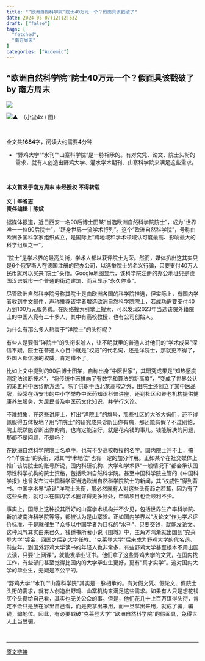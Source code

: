 ```yaml
---
title: "“欧洲自然科学院”院士40万元一个？假面具该戳破了"
date: 2024-05-07T12:12:53Z
draft: ["false"]
tags: [
  "fetched",
  "南方周末"
]
categories: ["Acdemic"]
---
```

“欧洲自然科学院”院士40万元一个？假面具该戳破了 by 南方周末
------
<div><p data-mpa-powered-by="yiban.io"><img data-backh="244" data-backw="562" data-imgfileid="505130144" data-ratio="0.43333333333333335" data-src="https://mmbiz.qpic.cn/mmbiz_gif/Tjnia6K0WAwywKSKMibVEEFbsZdoZibSwZ9VwTBoRbpjdYWc4kjpx3c1GYhGdbrr2CLY4dynDibboY01C5p6DQyogw/640?wx_fmt=gif&amp;wxfrom=5&amp;wx_lazy=1&amp;tp=webp" data-w="900" src="https://mmbiz.qpic.cn/mmbiz_gif/Tjnia6K0WAwywKSKMibVEEFbsZdoZibSwZ9VwTBoRbpjdYWc4kjpx3c1GYhGdbrr2CLY4dynDibboY01C5p6DQyogw/640?wx_fmt=gif&amp;wxfrom=5&amp;wx_lazy=1&amp;tp=webp"></p><section><span><span><strong><span><strong><span><span><img data-imgfileid="505130199" data-ratio="0.6666666666666666" data-src="https://mmbiz.qpic.cn/mmbiz_jpg/Tjnia6K0WAwyltA5NwXOPiaOTbzw9vrq6ibe8QofJGXwj96wSKicqCQNiaOLZVwZUCHh4ehmtCPN8nDox9ia8JYEBcSw/640?wx_fmt=other&amp;tp=webp&amp;wxfrom=5&amp;wx_lazy=1&amp;wx_co=1" data-type="jpeg" data-w="960" src="https://mmbiz.qpic.cn/mmbiz_jpg/Tjnia6K0WAwyltA5NwXOPiaOTbzw9vrq6ibe8QofJGXwj96wSKicqCQNiaOLZVwZUCHh4ehmtCPN8nDox9ia8JYEBcSw/640?wx_fmt=other&amp;tp=webp&amp;wxfrom=5&amp;wx_lazy=1&amp;wx_co=1">▲  </span></span></strong></span></strong></span></span><span><span>（小尘4x / 图）</span></span></section><section><span><span><span><span><span><span></span></span></span></span></span></span></section><p><span><br></span></p><section><section><p><span><span>全文共</span><span><span><strong>1684</strong></span></span><span>字，阅读大约需要</span><span><span><strong>4</strong></span></span><span>分钟</span></span></p></section></section><section><section><ul><li><p><span><span><span><span><span><span>“野鸡大学”“水刊”“山寨科学院”是一脉相承的。有对文凭、论文、院士头衔的需求，就有人创造出野鸡大学、灌水学术期刊、山寨科学院来满足这些需求。</span></span></span><span></span></span><span></span></span></span><br></p></li><span><p><span><br></span></p></span><span></span></ul><section><span><strong><span><strong>本文<strong>首发于</strong><strong>南方周末 未经授权 不得转载</strong></strong></span><strong></strong></strong></span></section></section></section><section><br></section><section><strong><span>文</span></strong><strong><span>｜</span></strong><strong><span></span></strong><strong><span></span></strong><strong><span></span></strong><strong><span></span></strong><strong><span></span></strong><strong><span><strong><span>辛省志</span></strong></span></strong><strong><span></span></strong><strong><span></span></strong><strong><span></span></strong><strong><span></span></strong><strong><span></span></strong></section><section><strong><span><strong><span></span></strong></span></strong></section><section><strong><span></span></strong><strong><span></span></strong><strong><span><strong><span></span></strong></span></strong><strong><span></span></strong><strong></strong><strong></strong><strong></strong><strong></strong><strong></strong><strong></strong><strong></strong></section><section><strong></strong><strong></strong><strong></strong><strong></strong></section><section><strong></strong><strong></strong><strong></strong><strong></strong><strong></strong><strong></strong><strong></strong><strong></strong><strong></strong><strong></strong><strong></strong><strong></strong><strong></strong><strong></strong><strong></strong></section><section><strong><span>责任编辑｜陈斌<strong><span><strong><span><strong><span><strong><span><strong><span><strong><span></span></strong></span></strong></span></strong></span></strong></span></strong></span></strong></span></strong></section><p><span>据媒体报道，近日西安一名90后博士田某“当选欧洲自然科学院院士”，成为“世界唯一一位90后院士”，“跻身世界一流学术行列”。这个“欧洲自然科学院”，号称由欧洲多国科学家组织成立，是国际上“跨地域和学术领域认可度最高、影响最大的科学组织之一”。</span></p><p><span>“院士”是学术界的最高头衔，学术人都以获评院士为荣。然而，媒体扒出这其实只是6个俄罗斯人在德国注册的民办公司，以选举院士的名义行骗，只要支付40万人民币就可以买来“院士”头衔。Google地图显示，该科学院注册的办公地址只是德国汉诺威市一个普通的街边建筑，而且显示“永久停业”。</span></p><p><span>尽管欧洲自然科学院号称其院士是由欧洲各国的科学院推选，但实际上，有国内学者收到中文邮件，声称推荐该学者增选欧洲自然科学院院士，若成功需要支付40万到100万元服务费。在网络搜索引擎上搜索，可以发现2023年当选该院外籍院士的中国人竟有二十多人，其中有高校教授，也有公司创始人。</span></p><p><span>为什么有那么多人热衷于“洋院士”的头衔呢？</span></p><p><span>有些人是要借“洋院士”的头衔来唬人，让不明就里的普通人对他们的“学术成果”深信不疑。院士在普通人心目中就是“权威”的代名词，还是洋院士，那就更不得了，外国人都信服的权威，肯定错不了。</span></p><p><span>比如上文中提到的90后博士田某，自称出身“中医世家”，其研究成果是“知热感度测定法诊断技术”，“将传统中医推向了有数字和算法的新高度”，“变成了世界公认的第五种中医诊断方法”。除了供职于西北某高校之外，田院士还创立了某中医品牌，经常在西安市的中小学举办中医药知识科普讲座，还到社区和养老机构提供健康养生服务，为居民普及中医药文化知识，并举行义诊。</span></p><p><span>不难想象，在这些讲座上，打出“洋院士”的旗号，那些社区的大爷大妈们，还不得佩服得五体投地？用“洋院士”的研究成果诊断出你有病，那还能有假？不过别怕，院士既然能诊断出你的病，也肯定能治好，就是花点钱的事儿。钱能解决的问题，那都不是问题，不是吗？</span></p><p><span>在欧洲自然科学院院士名单中，也有不少高校教授的名字。国内院士评不上，搞个“洋院士”的头衔，对其“学术地位”也有一定的加分作用。正如某个在社交媒体上推广该院院士的账号所说，国内科研机构、大学和学术界“一般情况下”都会承认国际性科学机构的院士资格，包括欧洲自然科学院。甚至中国科学院主管的《中国科学报》也曾发布过中国科学家当选欧洲自然科学院院士的新闻，其“权威性”得到背书。中国学术界“承认”洋院士头衔，那必然就有人对这些头衔趋之若鹜，因为有了这些头衔，就可以在国内学术圈谋得更多好处，申请项目也会顺利不少。</span></p><p><span>事实上，国际上这种投其所好的山寨学术机构并不少见，包括世界生产率科学院、新加坡南洋科学院等等，都被认为是山寨货。正如国内学界以“发论文”作为学术评价标准，于是就催生了众多以中国学者为目标的“水刊”，只要交钱，就能发论文。这种风气其实由来已久。钱锺书所著小说《围城》中，主角方鸿渐就出国到“克莱登大学”镀金，回国之后到大学任教。“克莱登大学”后来成为野鸡大学的代名词。前些年，到国外野鸡大学读书的年轻人也非常多，有些野鸡大学甚至根本不用出国去读，只要“上网课”，就能发毕业证书。他们拿了这些野鸡大学的文凭，在国内找工作，有些部门甚至觉得比国内的大学毕业生更好，更有“真才实学”。这对国内大学的毕业生，无疑是不公平的。</span></p><p><span>“野鸡大学”“水刊”“山寨科学院”其实是一脉相承的。有对假文凭、假论文、假院士头衔的需求，就有人创造出野鸡、山寨机构来满足这些需求。如果有人只是想花钱买个头衔给自己看，其实也无关公众的事。但是，他们花几十上百万谋得头衔，肯定不会只是放在家里自己看，而是要拿出来用，而一旦拿出来用，就成了骗，骗钱，骗地位。因此，有必要戳破“克莱登大学”“欧洲自然科学院”的假面具，免得世人上当受骗。</span></p><section><mp-common-profile data-pluginname="mpprofile" data-id="Njk5MTE1" data-headimg="http://mmbiz.qpic.cn/mmbiz_png/Tjnia6K0WAwwnzia1BWEVLibFJw1EKV6Q0bxwFKdTEfFWZO5I8Xc0yc3zwH0JA1NuuXFr5Fv9ia5SjBU59Lm0r3omg/0?wx_fmt=png" data-nickname="南方周末" data-alias="southernweekly" data-signature="在这里，读懂中国    infzm.com" data-from="0" data-is_biz_ban="0"></mp-common-profile><br></section><p><mp-style-type data-value="3"></mp-style-type></p></div>  
<hr>
<a href="https://mp.weixin.qq.com/s/TXotSyreoaDwBn7zrsjUWw",target="_blank" rel="noopener noreferrer">原文链接</a>
